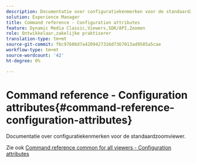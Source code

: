 ```yaml
---
description: Documentatie over configuratiekenmerken voor de standaardzoomviewer.
solution: Experience Manager
title: Command reference - Configuration attributes
feature: Dynamic Media Classic,Viewers,SDK/API,Zoomen
role: Ontwikkelaar,zakelijke praktiserer
translation-type: tm+mt
source-git-commit: f6c97606d7a4209427316d7367013ad9585a5cae
workflow-type: tm+mt
source-wordcount: '42'
ht-degree: 0%

---
```



# Command reference - Configuration attributes{#command-reference-configuration-attributes}

Documentatie over configuratiekenmerken voor de standaardzoomviewer.

<!--<a id="section_F52FF0F139604447A870ABE6E1C03444"></a>-->

Zie ook [Command reference common for all viewers - Configuration attributes](../../../r-html5-viewer-20-cmdref-configattrib/r-html5-viewer-20-cmdref-configattrib.md#concept-850e0f2c49b949deb7cfbfd330d329bd)
